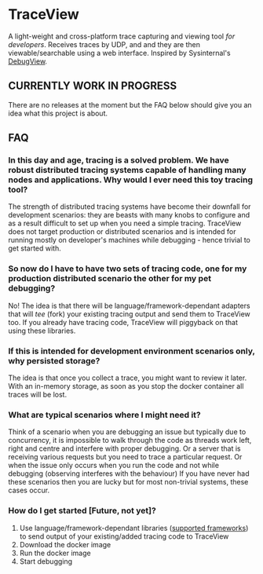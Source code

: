# TraceView

A light-weight and cross-platform trace capturing and viewing tool _for developers_. Receives traces by UDP, and and they are then viewable/searchable using a web interface. Inspired by Sysinternal's [DebugView](https://docs.microsoft.com/en-us/sysinternals/downloads/debugview).

## CURRENTLY WORK IN PROGRESS

There are no releases at the moment but the FAQ below should give you an idea what this project is about.

## FAQ

### In this day and age, tracing is a solved problem. We have robust distributed tracing systems capable of handling many nodes and applications. Why would I ever need this toy tracing tool?

The strength of distributed tracing systems have become their downfall for development scenarios: they are beasts with many knobs to configure and as a result difficult to set up when you need a simple tracing. TraceView does not target production or distributed scenarios and is intended for running mostly on developer's machines while debugging - hence trivial to get started with.

### So now do I have to have two sets of tracing code, one for my production distributed scenario the other for my pet debugging?

No! The idea is that there will be language/framework-dependant adapters that will _tee_ (fork) your existing tracing output and send them to TraceView too. If you already have tracing code, TraceView will piggyback on that using these libraries.

### If this is intended for development environment scenarios only, why persisted storage?

The idea is that once you collect a trace, you might want to review it later. With an in-memory storage, as soon as you stop the docker container all traces will be lost.

### What are typical scenarios where I might need it?

Think of a scenario when you are debugging an issue but typically due to concurrency, it is impossible to walk through the code as threads work left, right and centre and interfere with proper debugging. Or a server that is receiving various requests but you need to trace a particular request. Or when the issue only occurs when you run the code and not while debugging (observing interferes with the behaviour) If you have never had these scenarios then you are lucky but for most non-trivial systems, these cases occur.

### How do I get started [Future, not yet]?

1. Use language/framework-dependant libraries ([supported frameworks](...)) to send output of your existing/added tracing code to TraceView
2. Download the docker image
3. Run the docker image
4. Start debugging
